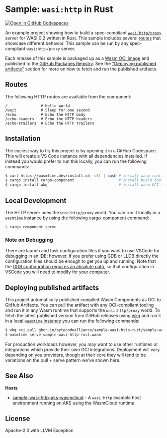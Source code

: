 # Sample: `wasi:http` in Rust

[![Open in GitHub Codespaces](https://github.com/codespaces/badge.svg)](https://codespaces.new/bytecodealliance/sample-wasi-http-rust)

An example project showing how to build a spec-compliant
[`wasi:http/proxy`][wasi-http] server for WASI 0.2 written in Rust. This sample
includes several [routes](#routes) that showcase different behavior. This sample
can be run by any spec-compliant `wasi:http/proxy` server.

Each release of this sample is packaged up as a [Wasm OCI image][wasm-oci-image]
and published to the [GitHub Packages Registry][gh-pkg]. See the ["Deploying
published artifacts"][using-arifacts] section for more on how to fetch and run
the published artifacts.

## Routes

The following HTTP routes are available from the component:

```text
/               # Hello world
/wait           # Sleep for one second
/echo           # Echo the HTTP body
/echo-headers   # Echo the HTTP headers
/echo-trailers  # Echo the HTTP trailers
```

## Installation

The easiest way to try this project is by opening it in a GitHub Codespace. This
will create a VS Code instance with all dependencies installed. If instead you
would prefer to run this locally, you can run the following commands:

```bash
$ curl https://wasmtime.dev/install.sh -sSf | bash # install wasm runtime
$ cargo install cargo-component                    # install build tooling
$ cargo install wkg                                # install wasm OCI tooling
```

## Local Development

The HTTP server uses the `wasi:http/proxy` world. You can run it locally in a
`wasmtime` instance by using the following [cargo-component] command:

```rust
$ cargo component serve
```
### Note on Debugging
There are launch and task configuration files if you want to use VSCode for debugging in an IDE; however, if you prefer using GDB or LLDB directly the configuration files should be enough to get you up and running. Note that the [GDB configuration requires an absolute path](https://github.com/bytecodealliance/sample-wasi-http-rust/blob/fe47fc9f6c87d09575f6683a26f9a67e3e71aa26/.vscode/launch.json#L28), so that configuration in VSCode you will need to modify for your computer.

## Deploying published artifacts

This project automatically published compiled Wasm Components as OCI to GitHub
Artifacts. You can pull the artifact with any OCI-compliant tooling and run it
in any Wasm runtime that supports the `wasi:http/proxy` world. To fetch the
latest published version from GitHub releases using [wkg][wkg] and run it in a
local [`wasmtime` instance][wasmtime] you can run the following commands:

```bash
$ wkg oci pull ghcr.io/bytecodealliance/sample-wasi-http-rust/sample-wasi-http-rust:latest
$ wasmtime serve sample-wasi-http-rust.wasm
```

For production workloads however, you may want to use other runtimes or
integrations which provide their own OCI integrations. Deployment will vary
depending on you providers, though at their core they will tend to be variations
on the pull + serve pattern we've shown here.

## See Also

**Hosts**
- [sample-wasi-http-aks-wasmcloud](https://github.com/yoshuawuyts/sample-wasi-http-aks-wasmcloud) - A `wasi:http` example host environment running on AKS using the WasmCloud runtime

## License

Apache-2.0 with LLVM Exception

[cargo-component]: https://github.com/bytecodealliance/cargo-component
[wasm-oci-image]: https://tag-runtime.cncf.io/wgs/wasm/deliverables/wasm-oci-artifact/
[gh-pkg]: https://github.com/bytecodealliance/sample-wasi-http-rust/pkgs/container/sample-wasi-http-rust%2Fsample-wasi-http-rust
[using-arifacts]: #working-with-deployment-artifacts
[wasi-http]: https://github.com/WebAssembly/wasi-http
[wkg]: https://github.com/bytecodealliance/wasm-pkg-tools/tree/main/crates/wkg
[wasmtime]: https://wasmtime.dev
